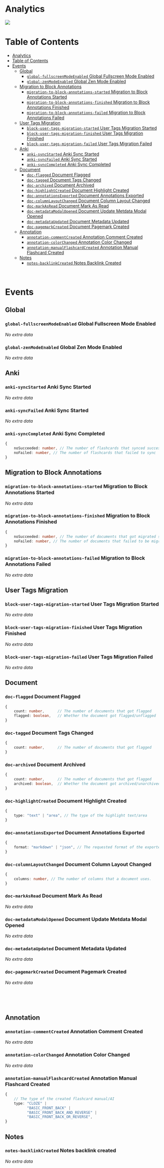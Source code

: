 # Analytics

![](https://media.giphy.com/media/FkUyGd7FDh1gk/giphy.gif)

# Table of Contents
- [Analytics](#analytics)
- [Table of Contents](#table-of-contents)
- [Events](#events)
  - [Global](#global)
    - [`global-fullscreenModeEnabled` Global Fullscreen Mode Enabled](#global-fullscreenmodeenabled-global-fullscreen-mode-enabled)
    - [`global-zenModeEnabled` Global Zen Mode Enabled](#global-zenmodeenabled-global-zen-mode-enabled)
  - [Migration to Block Annotations](#migration-to-block-annotations)
    - [`migration-to-block-annotations-started` Migration to Block Annotations Started](#migration-to-block-annotations-started-migration-to-block-annotations-started)
    - [`migration-to-block-annotations-finished` Migration to Block Annotations Finished](#migration-to-block-annotations-finished-migration-to-block-annotations-finished)
    - [`migration-to-block-annotations-failed` Migration to Block Annotations Failed](#migration-to-block-annotations-failed-migration-to-block-annotations-failed)
  - [User Tags Migration](#user-tags-migration)
    - [`block-user-tags-migration-started` User Tags Migration Started](#block-user-tags-migration-started-user-tags-migration-started)
    - [`block-user-tags-migration-finished` User Tags Migration Finished](#block-user-tags-migration-finished-user-tags-migration-finished)
    - [`block-user-tags-migration-failed` User Tags Migration Failed](#block-user-tags-migration-failed-user-tags-migration-failed)
  - [Anki](#anki)
    - [`anki-syncStarted` Anki Sync Started](#anki-syncstarted-anki-sync-started)
    - [`anki-syncFailed` Anki Sync Started](#anki-syncfailed-anki-sync-started)
    - [`anki-syncCompleted` Anki Sync Completed](#anki-synccompleted-anki-sync-completed)
  - [Document](#document)
    - [`doc-flagged` Document Flagged](#doc-flagged-document-flagged)
    - [`doc-tagged` Document Tags Changed](#doc-tagged-document-tags-changed)
    - [`doc-archived` Document Archived](#doc-archived-document-archived)
    - [`doc-highlightCreated` Document Highlight Created](#doc-highlightcreated-document-highlight-created)
    - [`doc-annotationsExported` Document Annotations Exported](#doc-annotationsexported-document-annotations-exported)
    - [`doc-columnLayoutChanged` Document Column Layout Changed](#doc-columnlayoutchanged-document-column-layout-changed)
    - [`doc-markAsRead` Document Mark As Read](#doc-markasread-document-mark-as-read)
    - [`doc-metadataModalOpened` Document Update Metdata Modal Opened](#doc-metadatamodalopened-document-update-metdata-modal-opened)
    - [`doc-metadataUpdated` Document Metadata Updated](#doc-metadataupdated-document-metadata-updated)
    - [`doc-pagemarkCreated` Document Pagemark Created](#doc-pagemarkcreated-document-pagemark-created)
  - [Annotation](#annotation)
    - [`annotation-commentCreated` Annotation Comment Created](#annotation-commentcreated-annotation-comment-created)
    - [`annotation-colorChanged` Annotation Color Changed](#annotation-colorchanged-annotation-color-changed)
    - [`annotation-manualFlashcardCreated` Annotation Manual Flashcard Created](#annotation-manualflashcardcreated-annotation-manual-flashcard-created)
  - [Notes](#notes)
    - [`notes-backlinkCreated` Notes Backlink Created](#notes-backlinkcreated-notes-backlink-created)

<br />

# Events

## Global

### `global-fullscreenModeEnabled` Global Fullscreen Mode Enabled

*No extra data*

### `global-zenModeEnabled` Global Zen Mode Enabled

*No extra data*

## Anki

### `anki-syncStarted` Anki Sync Started

*No extra data*
### `anki-syncFailed` Anki Sync Started

*No extra data*

### `anki-syncCompleted` Anki Sync Completed

```ts
{
    noSucceeded: number, // The number of flashcards that synced successfully
    noFailed: number, // The number of flashcards that failed to sync
}
```

## Migration to Block Annotations

### `migration-to-block-annotations-started` Migration to Block Annotations Started
*No extra data*

### `migration-to-block-annotations-finished` Migration to Block Annotations Finished
```ts
{
    noSucceeded: number, // The number of documents that got migrated successfully
    noFailed: number, // The number of documents that failed to be migrated
}
```

### `migration-to-block-annotations-failed` Migration to Block Annotations Failed
*No extra data*

## User Tags Migration

### `block-user-tags-migration-started` User Tags Migration Started
*No extra data*

### `block-user-tags-migration-finished` User Tags Migration Finished
*No extra data*

### `block-user-tags-migration-failed` User Tags Migration Failed
*No extra data*



## Document

### `doc-flagged` Document Flagged

```ts
{
    count: number,      // The number of documents that got flagged
    flagged: boolean,   // Whether the document got flagged/unflagged
}
```

### `doc-tagged` Document Tags Changed

```ts
{
    count: number,      // The number of documents that got flagged
}
```

### `doc-archived` Document Archived

```ts
{
    count: number,      // The number of documents that got flagged
    archived: boolean,  // Whether the document got archived/unarchived
}
```

### `doc-highlightCreated` Document Highlight Created

```ts
{
    type: "text" | "area", // The type of the highlight text/area
}
```

### `doc-annotationsExported` Document Annotations Exported

```ts
{
    format: "markdown" | "json", // The requested format of the exported data
}
```

### `doc-columnLayoutChanged` Document Column Layout Changed
```ts
{
    columns: number, // The number of columns that a document uses.
}
```

### `doc-markAsRead` Document Mark As Read

*No extra data*

### `doc-metadataModalOpened` Document Update Metdata Modal Opened

*No extra data*

### `doc-metadataUpdated` Document Metadata Updated

*No extra data*

### `doc-pagemarkCreated` Document Pagemark Created

*No extra data*

<br />
<br />
<br />

## Annotation

### `annotation-commentCreated` Annotation Comment Created

*No extra data*


### `annotation-colorChanged` Annotation Color Changed

*No extra data*


### `annotation-manualFlashcardCreated` Annotation Manual Flashcard Created

```ts
{
    // The type of the created flashcard manual/AI
    type: "CLOZE" |
          "BASIC_FRONT_BACK" |
          "BASIC_FRONT_BACK_AND_REVERSE" |
          "BASIC_FRONT_BACK_OR_REVERSE",
}
```

## Notes

### `notes-backlinkCreated` Notes backlink created

*No extra data*
